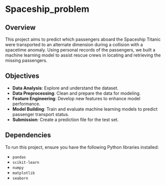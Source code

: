 # Spaceship_problem

## Overview
This project aims to predict which passengers aboard the Spaceship Titanic were transported to an alternate dimension during a collision with a spacetime anomaly. Using personal records of the passengers, we built a machine learning model to assist rescue crews in locating and retrieving the missing passengers.

## Objectives
- **Data Analysis**: Explore and understand the dataset.
- **Data Preprocessing**: Clean and prepare the data for modeling.
- **Feature Engineering**: Develop new features to enhance model performance.
- **Model Building**: Train and evaluate machine learning models to predict passenger transport status.
- **Submission**: Create a prediction file for the test set.

## Dependencies
To run this project, ensure you have the following Python libraries installed:
- `pandas`
- `scikit-learn`
- `numpy`
- `matplotlib`
- `seaborn`
